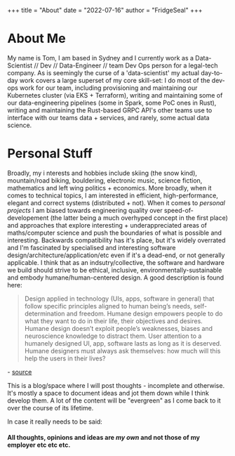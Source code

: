 +++
title = "About"
date = "2022-07-16"
author = "FridgeSeal"
+++

# About Me

My name is Tom, I am based in Sydney and I currently work as a Data-Scientist // Dev // Data-Engineer // team Dev Ops person for a legal-tech company. As is seemingly the curse of a 'data-scientist' my actual day-to-day work covers a large superset of my core skill-set: I do most of the dev-ops work for our team, including provisioning and maintaining our Kubernetes cluster (via EKS + Terraform), writing and maintaining some of our data-engineering pipelines (some in Spark, some PoC ones in Rust), writing and maintaining the Rust-based GRPC API's other teams use to interface with our teams data + services, and rarely, some actual data science.

# Personal Stuff

Broadly, my i nterests and hobbies include skiing (the snow kind), mountain/road biking, bouldering, electronic music, science fiction, mathematics and left wing politics + economics.
More broadly, when it comes to technical topics, I am interested in efficient, high-performance, elegant and correct systems (distributed + not). When it comes to _personal projects_ I am biased towards engineering quality over speed-of-developement (the latter being a much overhyped concept in the first place) and approaches that explore interesting + underappreciated areas of maths/computer science and push the boundaries of what is possible and interesting. Backwards compatibility has it's place, but it's widely overrated and I'm fascinated by specialised and interesting software design/architecture/application/etc even if it's a dead-end, or not generally applicable.
I think that as an indsutry/collective, the software and hardware we build should strive to be ethical, inclusive, environmentally-sustainable and embody humane/human-centered design. A good description is found here:

> Design applied in technology (UIs, apps, software in general) that follow specific principles aligned to human being’s needs, self-determination and freedom. Humane design empowers people to do what they want to do in their life, their objectives and desires. Humane design doesn’t exploit people’s weaknesses, biases and neuroscience knowledge to distract them. User attention to a humanely designed UI, app, software lasts as long as it is deserved. Humane designers must always ask themselves: how much will this help the users in their lives?
 
 \- [source](https://humanetech.community/alignment/humane-design/)

This is a blog/space where I will post thoughts - incomplete and otherwise. It's mostly a space to document ideas and jot them down while I think develop them. A lot of the content will be "evergreen" as I come back to it over the course of its lifetime.

In case it really needs to be said:
#### All thoughts, opinions and ideas are _my own_ and not those of my employer etc etc etc.
